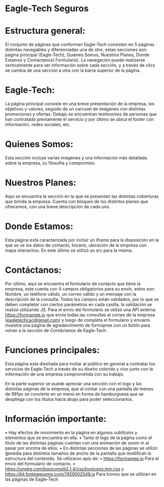 # Eagle-Tech Seguros
# Estructura general:

El conjunto de páginas que conforman Eagle-Tech consisten en 5 páginas distintas navegables y diferenciadas una de otro, estas secciones son: página principal (Eagle-Tech), Quienes Somos, Nuestros Planes, Donde Estamos y Contáctanos( Formulario). La navegación puede realizarse verticalmente para ver información sobre cada sección, y a través de clics se cambia de una sección a otra con la barra superior de la página.

# Eagle-Tech:

La página principal consiste en una breve presentación de la empresa, los objetivos y valores, seguido de un carrusel de imágenes con distintas promociones y ofertas. Debajo se encuentran testimonios de personas que han contratado previamente el servicio y por último se ubica el footer con información, redes sociales, etc.

# Quienes Somos:

Esta sección incluye varias imágenes y una información más detallada sobre la empresa, su filosofía y compromiso.

# Nuestros Planes:

Aquí se encuentra la sección en la que se presentan las distintas coberturas que brinda la empresa. Cuenta con bloques de los distintos planes que ofrecemos, con una breve descripción de cada uno. 

# Donde Estamos:

Esta página está caracterizada por incluir un iframe para la disposición en la que se ve los datos de contacto, horario, ubicación de la empresa con mapa interactivo. En este último se utilizó un src para la misma.

# Contáctanos:

Por último, aquí se encuentra el formulario de contacto que tiene la empresa, este cuenta con 4 campos obligatorios para su envío, estos son: Nombre, un teléfono válido, un correo válido y un mensaje con la descripción de la consulta. Todos los campos están validados, por lo que se deben completar con ciertos parámetros en cada casilla, la validación se realizó utilizando JS. Para el envío del formulario se utilizó una API externa https://formspree.io que envía todas las consultas al correo de la empresa (eagletechcac@gmail.com) y luego de completa el formulario y enviarlo muestra una página de agradecimiento de formspree con un botón para volver a la sección de Contáctanos de Eagle-Tech.

# Funciones principales:

Esta página esta diseñada para invitar al público en general a contratar los servicios de Eagle-Tech a través de su diseño colorido y vivo junto con la información de una empresa comprometida con su trabajo.

En la parte superior se puede apreciar una sección con el logo y las distintas páginas de la empresa, que al contar con una pantalla de menos de 991px se convierte en un menú en forma de hamburguesa que se despliega con los títulos hacia abajo para poder seleccionarlos.

# Información importante:

•	Hay efectos de movimiento en la página en algunos subtítulos y elementos que se encuentra en ella.
•	Tanto el logo de la página como el título de las distintas páginas cuentan con una animación de zoom-in al pasar por encima de ellos.
•	En distintas secciones de las páginas se utilizó @media para distintos tamaños de ancho de la pantalla que modifican la estructura del contenido.
Se utilizaron apis de:
•	https://formspree.io Para el envío del formulario de contacto.
•	https://unpkg.com/boxicons@2.1.4/css/boxicons.min.css y https://kit.fontawesome.com/7459002549.js Para iconos que se utilizan en las páginas de Eagle-Tech

